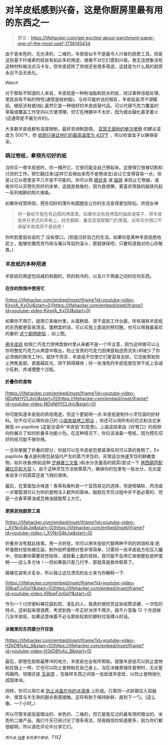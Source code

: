 # 对羊皮纸感到兴奋，这是你厨房里最有用的东西之一

> 原文：<https://lifehacker.com/get-excited-about-parchment-paper-one-of-the-most-usef-1738145434>

由于是米色的、无光泽的、二维的，羊皮纸似乎不是最令人兴奋的厨房工具。但是这些基于纤维素的纸张有如此多的用途，很难不对它们感到兴奋。我无法想象没有这种材料做法式马卡龙，但羊皮纸除了烘焙还有很多用途，这就是为什么我的厨房永远不会无纸化。

Watch

对于那些不知道的人来说，羊皮纸是一种耐油脂和防水的纸，经过某种涂层处理，使其具有不粘的特性(通常是硅树脂)。与你可能听说的相反，羊皮纸是*而不是*蜡纸。蜡纸涂有蜡(咄),虽然它是一种很好的羊皮纸替代品，可以代替巧克力覆盖的草莓或覆盖工作空间以方便清理，但它在烤箱中不太好，因为蜡会融化甚至着火(这通常是不被允许的)。

大多数羊皮纸都有温度限制，最好咨询制造商。 [亚瑟王面粉的单次使用](http://www.kingarthurflour.com/shop/items/baking-parchment-paper-half-sheet) 的建议温度为 500℉，但 [纸厨只保证他们的最高温度为 425℉](http://www.paperchef.com/en/pages/parchment101) ，所以检查盒子以确保安全。

### 跳过卷纸，拿预先切好的纸

当你买一卷羊皮纸时，你一摊开它，它很可能会自己卷起来。这使得它很难切割和讨厌的工作。把它翻过来(这样它会弹出来而不是卷进去)会让它变得容易一点，但是让它从卷里变平几乎是不可能的。你可以用 [晒衣夹](http://lifehacker.com/fasten-parchment-paper-with-a-clothespin-to-pour-batter-1585219205#_ga=1.32757118.1315095110.1433782535) 或 [磁铁](http://lifehacker.com/keep-parchment-paper-from-curling-with-magnets-5930396) 来防止它卷曲，或者你可以买预先剪好的床单，这就是我做的，因为我很懒，更喜欢用我的磁铁托起一系列喝醉的照片摊条。

如果你经常烘焙，预先切好的薄片和圆圈会让你的生活变得更加轻松。烘焙女神

> 将一叠纸平放在有边框的烤盘里。如果你没有放烤盘的抽屉或架子，把羊皮纸夹在老式的夹板上，挂在橱柜、餐具室或壁橱门的里面。没有任何借口不保留羊皮纸而不是纸卷！

你听到爱丽丝说的了:没有借口。(但是过好自己的生活。如果你是某种羊皮纸绝地武士，能够优雅而灵巧地与难以驾驭的滚斗，那就继续吧，只要知道我对你心存敬畏。)

### 羊皮纸的多种用途

羊皮纸的用途包括咸的和甜的，热的和冷的，以及介于两者之间的任何东西。

#### 在你的烘焙中使用它

 [https://lifehacker.com/embed/inset/iframe?id=youtube-video-KjnyIA_KxOU&start=0](https://lifehacker.com/embed/inset/iframe?id=youtube-video-KjnyIA_KxOU&start=0) 

如果你不用它，就用它来做衬里。从蛋糕盘、饼干盒到工作台面，所有铺有羊皮纸的东西都更容易清洁。蛋糕盘的话，可以买我上面说的预切圈，也可以用我最喜欢的姜的 [这个聪明绝招](http://skillet.lifehacker.com/line-round-cake-pans-with-parchment-paper-perfectly-ev-1716406181#_ga=1.197245615.1055861349.1441835238) ，如上图。

[用羊皮纸](http://lifehacker.com/line-your-baking-pan-with-parchment-paper-for-easy-brow-5886475) 给核仁巧克力饼烤盘做衬里从来都不是一个坏主意，因为这样做可以让你将整批巧克力从烤盘中取出，防止宝贵的巧克力因烤盘粘连而流失(*和*减少了你必须做的擦洗工作)。就饼干而言，羊皮纸不仅使它们更容易去除，它还能帮助防止烤焦底部。表面越反光，饼干熟得越快；将一张浅色的羊皮纸放在饼干纸上会减少反射，并减慢整个过程。

#### 折叠你的食物

 [https://lifehacker.com/embed/inset/iframe?id=youtube-video-NDqNHYCLdyU&start=0](https://lifehacker.com/embed/inset/iframe?id=youtube-video-NDqNHYCLdyU&start=0) 

你可能知道羊皮纸的烘焙用途，但这个更聪明一点:羊皮纸是制作小烹饪袋的好材料。你不仅可以用你自己的 [小袋来装烤三明治](http://lifehacker.com/turn-parchment-paper-into-a-toaster-bag-for-mess-free-t-5640047#_ga=1.227171229.1055861349.1441835238) ，你还可以用所有的花式和法式来做饭 *en papillote* (这是法语中“羊皮纸”的意思)。上面这段来自《好胃口》的视频向你展示了如何折叠多功能小包。在这种情况下，你应该准备一卷纸，因为预先切好的纸可能不够你用。

一旦你掌握了折叠的部分，你就可以在羊皮纸包里装满任何可以蒸的食物了。En papillote 餐点是利用包装袋内产生的蒸汽烹饪的，非常适合快速烹饪的鲜嫩食物，如片状鱼(例如这种 [芝麻姜三文鱼](http://www.cookingchanneltv.com/recipes/kelsey-nixon/sesame-ginger-salmon-en-papillote.html) )和水分含量高的蔬菜(尝试一下 [烤西葫芦配藏红花和大蒜](http://www.pccnaturalmarkets.com/pcc/recipes/roasted-zucchini-saffron-and-garlic-en-papillote) )。由于这种烹饪方法依靠蒸汽，确保你的包里有一些水分，无论是来自多汁的蔬菜还是飞溅的液体。

最后，在里面加点味道！香草和香料是一个显而易见的选择，但是柑橘轮、肉汤或一点葡萄酒可以为你的食物注入额外的美味。脂肪在烹饪过程中并不是必需的，但是一点香草黄油或芝麻油就能帮上大忙。

#### **更换其他厨房工具**

 [https://lifehacker.com/embed/inset/iframe?id=youtube-video-j_XVNvS4kJw&start=0](https://lifehacker.com/embed/inset/iframe?id=youtube-video-j_XVNvS4kJw&start=0) 

折叠并没有就此结束。用一点折纸，你可以用羊皮纸代替两种不同的烘焙标准:纸杯蛋糕衬垫和裱花袋。制作纸杯蛋糕衬垫非常简单，只需将一张羊皮纸方形压入罐中，但如果你需要视觉指导，请观看上面的视频。我可能不会用它来做整批纸杯蛋糕——这么多方块！—但如果我只差几行字，那就真是救命稻草了。

做裱花袋有点复杂，所以我让这位漂亮的女士来为你解释一下:

 [https://lifehacker.com/embed/inset/iframe?id=youtube-video-XRkwFJv0olY&start=0](https://lifehacker.com/embed/inset/iframe?id=youtube-video-XRkwFJv0olY&start=0) 

作为一个讨厌塑料裱花袋松软、凌乱的人，我真的很欣赏这些纸筒坚硬、一次性的特点。这听起来很浪费，考虑到我一年正好冰饼干两次，我不介意每 12 个月烧掉几张羊皮纸，如果这意味着不必与那些松软的塑料垃圾搏斗的话。

#### 冰箱里的东西要分开存放

 [https://lifehacker.com/embed/inset/iframe?id=youtube-video-H2kD8fxAz_8&start=0](https://lifehacker.com/embed/inset/iframe?id=youtube-video-H2kD8fxAz_8&start=0) 

最后，即使在厨房最寒冷的地方，羊皮纸也会有所帮助。就像羊皮纸可以防止食物粘在锅上一样，它也可以防止食物粘在自己身上。当在冰箱里储存食物时，无论是鸡胸肉、培根还是 [玉米饼](http://lifehacker.com/store-or-freeze-tortillas-with-parchment-paper-between-5881182) ，在每样东西之间放一张纸或羊皮纸，以防止食物熔化成固体块。

同样，你可以用它来 [防止冰晶在你的冰淇淋](http://lifehacker.com/keep-ice-cream-tasting-fresh-by-storing-it-with-parchm-1564788407#_ga=1.257537803.1055861349.1441835238) 上形成。只需将一点碎屑压入容器中，使其与半生熟的甜点表面接触。这将有助于保持新鲜，直到下一勺。(这么像，一个小时。)

所以尽管羊皮纸是暗淡的、米色的、二维的，但它是我见过的最有用的暗淡的、米色的二维产品。我们今天已经讨论了很多用法，但我相信你知道更多，因为你们都很聪明，所以请在评论中分享它们。

*<small>照片由</small>* [*<small>玛蒂</small>*](https://www.flickr.com/photos/vegan-baking/4677246065/) *<small>和克莱尔更低。</small>T15】*